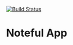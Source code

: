 [![Build Status](https://travis-ci.org/thinkful-ei25/brady-noteful-v3.svg?branch=master)](https://travis-ci.org/thinkful-ei25/brady-noteful-v3)

Noteful App
============================
